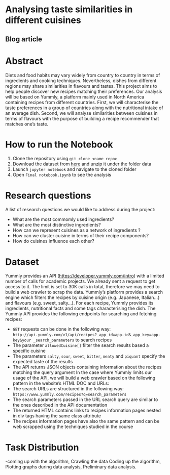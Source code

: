 # Analysing taste similarities in different cuisines

## Blog article


# Abstract
Diets and food habits may vary widely from country to country in terms of ingredients and cooking techniques. Nevertheless, dishes from different regions may share similarities in flavours and tastes. This project aims to help people discover new recipes matching their preferences. Our analysis will be based on Yummly, a platform mainly used in North America containing recipes from different countries. First, we will characterise the taste preferences in a group of countries along with the nutritional intake of an average dish. Second, we will analyse similarities between cuisines in terms of flavours with the purpose of building a recipe recommender that matches one’s taste.

# How to run the Notebook
1. Clone the repository using `git clone <name repo>`
2. Download the dataset from [here](https://drive.google.com/open?id=18IHx-7FdWY9TdR4yHG2g-t1i0qAzdXOy) and unzip it under the folder data
3. Launch `jupyter notebook` and navigate to the cloned folder
4. Open `Final notebook.ipynb` to see the analysis

# Research questions
A list of research questions we would like to address during the project:
- What are the most commomly used ingredients?
- What are the most distinctive ingredients?
- How can we represent cuisines as a network of ingredients ?
- How can we cluster cuisine in terms of their recipe components?
- How do cuisines influence each other?

# Dataset
Yummly provides an API (https://developer.yummly.com/intro) with a limited number of calls for academic projects. We already sent a request to get access to it. The limit is set to 30K calls in total, therefore we may need to build a web crawler to scrap the data.
Yummly’s platform provides a search engine which filters the recipes by cuisine origin (e.g. Japanese, Italian…) and flavours (e.g. sweet, salty…). For each recipe, Yummly provides its ingredients, nutritional facts and some tags characterising the dish.
The Yummly API provides  the following endpoints for searching and fetching recipes:
- `GET` requests can be done in the following way: `http://api.yummly.com/v1/api/recipes?_app_id=app-id&_app_key=app-key&your _search_parameters` to search recipes
- The parameter `allowedCuisine[]` filter the search results based a specific cuisine
- The parameters `salty`, `sour`, `sweet`, `bitter`, `meaty` and `piquant` specify the expected taste of the results
- The API returns JSON objects containing information about the recipes matching the query argument
In the case where Yummly limits our usage of the API, we will build a web crawler based on the following pattern in the website’s HTML DOC and URLs:
- The search URLs are structured in the following way: `https://www.yummly.com/recipes?q=search_parameters`
- The search parameters passed in the URL search query are similar to the ones described in the API documentation
- The returned HTML contains links to recipes information pages nested in div tags having the same class attribute
- The recipes information pages have also the same pattern and can be web scrapped using the techniques studied in the course 

# Task Distribution
-coming up with the algorithm, Crawling the data
 Coding up the algorithm, 
 Plotting graphs during data analysis, 
 Preliminary data analysis.
